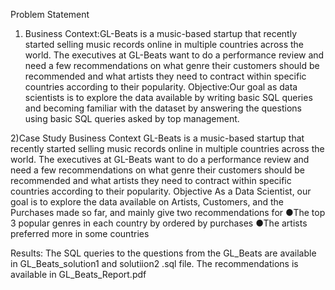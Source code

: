 Problem Statement 
1) Business Context:GL-Beats is a music-based startup that  recently started selling music records online in multiple countries across the world. The executives at GL-Beats want to do a performance review and need a few recommendations on what genre their customers should be recommended and what artists they need to contract within specific countries according to their popularity.
Objective:Our goal as data scientists is to explore the data available by writing basic SQL queries and becoming familiar with the dataset by answering the questions using basic SQL queries asked by top management.

2)Case Study
Business Context
GL-Beats is a music-based startup that  recently started selling music records online in multiple countries across the world. The executives at GL-Beats want to do a performance review and need a few recommendations on what genre their customers should be recommended and what artists they need to contract within specific countries according to their popularity.
Objective
As a Data Scientist, our goal is to explore the data available on Artists, Customers, and the Purchases made so far, and mainly give two recommendations for 
●The top 3 popular genres in each country by ordered by purchases
●The artists preferred more in some countries

Results: 
The SQL queries to the questions from the GL_Beats are available in GL_Beats_solution1 and solutiion2 .sql file.  The recommendations is available in GL_Beats_Report.pdf


